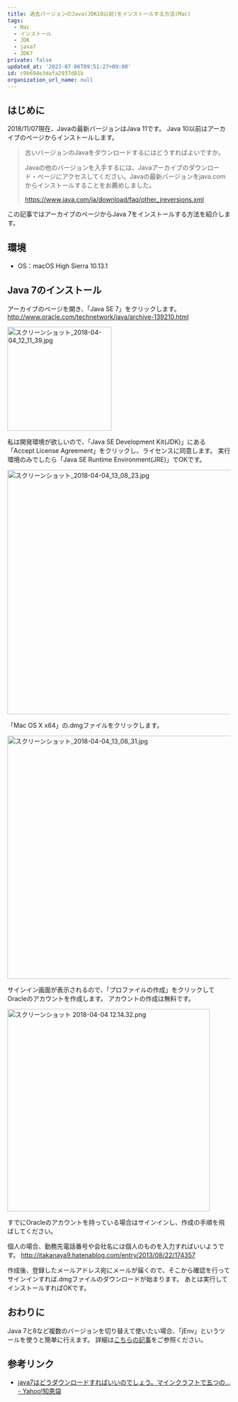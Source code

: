 ```yaml
---
title: 過去バージョンのJava(JDK10以前)をインストールする方法(Mac)
tags:
  - Mac
  - インストール
  - JDK
  - java7
  - JDK7
private: false
updated_at: '2023-07-06T09:51:27+09:00'
id: c9b694e3dafa2937d81b
organization_url_name: null
---
```

## はじめに

2018/11/07現在、Javaの最新バージョンはJava 11です。
Java 10以前はアーカイブのページからインストールします。

> 古いバージョンのJavaをダウンロードするにはどうすればよいですか。
> 
> Javaの他のバージョンを入手するには、Javaアーカイブのダウンロード・ページにアクセスしてください。Javaの最新バージョンをjava.comからインストールすることをお薦めしました。
> 
> https://www.java.com/ja/download/faq/other_jreversions.xml

この記事ではアーカイブのページからJava 7をインストールする方法を紹介します。

## 環境

- OS：macOS High Sierra 10.13.1

## Java 7のインストール

アーカイブのページを開き、「Java SE 7」をクリックします。
http://www.oracle.com/technetwork/java/archive-139210.html

<img width="235" alt="スクリーンショット_2018-04-04_12_11_39.jpg" src="https://qiita-image-store.s3.amazonaws.com/0/138245/fdd04a15-4aa6-1ed1-2083-af6a200b8930.jpeg">

私は開発環境が欲しいので、「Java SE Development Kit(JDK)」にある「Accept License Agreement」をクリックし、ライセンスに同意します。
実行環境のみでしたら「Java SE Runtime Environment(JRE)」でOKです。

<img width="552" alt="スクリーンショット_2018-04-04_13_08_23.jpg" src="https://qiita-image-store.s3.amazonaws.com/0/138245/42b15340-f825-a3b5-147a-a2cafee9ef67.jpeg">

「Mac OS X x64」の.dmgファイルをクリックします。

<img width="549" alt="スクリーンショット_2018-04-04_13_08_31.jpg" src="https://qiita-image-store.s3.amazonaws.com/0/138245/14ca62d2-ac54-bea9-bb94-5343ad8b9205.jpeg">

サインイン画面が表示されるので、「プロファイルの作成」をクリックしてOracleのアカウントを作成します。
アカウントの作成は無料です。

<img width="457" alt="スクリーンショット 2018-04-04 12.14.32.png" src="https://qiita-image-store.s3.amazonaws.com/0/138245/5d03ce90-6d1b-c35a-9fd3-f193474945d9.png">

すでにOracleのアカウントを持っている場合はサインインし、作成の手順を飛ばしてください。

個人の場合、勤務先電話番号や会社名には個人のものを入力すればいいようです。
http://itakanaya9.hatenablog.com/entry/2013/08/22/174357

作成後、登録したメールアドレス宛にメールが届くので、そこから確認を行ってサインインすれば.dmgファイルのダウンロードが始まります。
あとは実行してインストールすればOKです。

## おわりに

Java 7と8など複数のバージョンを切り替えて使いたい場合、「jEnv」というツールを使うと簡単に行えます。
詳細は[こちらの記事](https://qiita.com/uhooi/items/9a6747084bcfd4df07a6)をご参照ください。

## 参考リンク

- [java7はどうダウンロードすればいいのでしょう。マインクラフトで五つの... - Yahoo!知恵袋](https://detail.chiebukuro.yahoo.co.jp/qa/question_detail/q10147993125)
